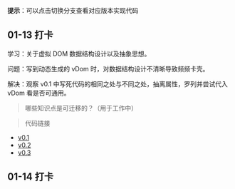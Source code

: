 **提示**：可以点击切换分支查看对应版本实现代码

## 01-13 打卡

学习：关于虚拟 DOM 数据结构设计以及抽象思想。

问题：写到动态生成的 vDom 时，对数据结构设计不清晰导致频频卡壳。

解决：观察 v0.1 中写死代码的相同之处与不同之处，抽离属性，罗列并尝试代入 vDom 看是否可通用。

> 哪些知识点是可迁移的？（用于工作中）

> 代码链接

- [v0.1](https://github.com/fengstats/mini-react/tree/v0.1)
- [v0.2](https://github.com/fengstats/mini-react/tree/v0.2)
- [v0.3](https://github.com/fengstats/mini-react/tree/v0.3)

## 01-14 打卡
